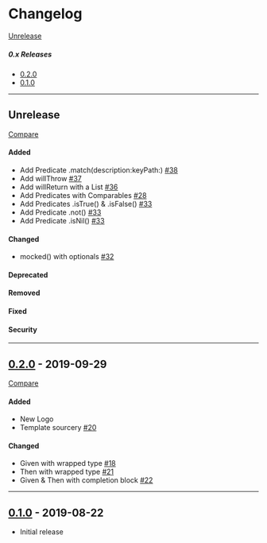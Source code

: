 # Changelog

[Unrelease](#Unrelease)

##### 0.x Releases  
- [0.2.0](#0.2.0)
- [0.1.0](#0.1.0)

---
## Unrelease
[Compare](https://github.com/leoture/MockSwift/compare/v0.2.0...HEAD)
#### Added
- Add Predicate .match(description:keyPath:) [#38](https://github.com/leoture/MockSwift/pull/38)
- Add willThrow [#37](https://github.com/leoture/MockSwift/pull/37)
- Add willReturn with a List [#36](https://github.com/leoture/MockSwift/pull/36)
- Add Predicates with Comparables [#28](https://github.com/leoture/MockSwift/pull/28)
- Add Predicates .isTrue() & .isFalse() [#33](https://github.com/leoture/MockSwift/pull/33)
- Add Predicate .not() [#33](https://github.com/leoture/MockSwift/pull/33)
- Add Predicate .isNil() [#33](https://github.com/leoture/MockSwift/pull/33)

#### Changed
- mocked() with optionals [#32](https://github.com/leoture/MockSwift/pull/32)

#### Deprecated

#### Removed

#### Fixed

#### Security

---
## [0.2.0](https://github.com/leoture/MockSwift/releases/tag/v0.2.0) - 2019-09-29
[Compare](https://github.com/leoture/MockSwift/compare/v0.1.0...v0.2.0)
#### Added
- New Logo
- Template sourcery [#20](https://github.com/leoture/MockSwift/pull/20)

#### Changed
- Given with wrapped type [#18](https://github.com/leoture/MockSwift/pull/18)
- Then with wrapped type [#21](https://github.com/leoture/MockSwift/pull/21)
- Given & Then with completion block [#22](https://github.com/leoture/MockSwift/pull/22)

---
## [0.1.0](https://github.com/leoture/MockSwift/releases/tag/v0.1.0) - 2019-08-22
- Initial release

